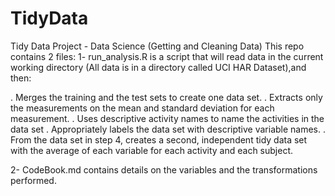 TidyData
========

Tidy Data Project - Data Science (Getting and Cleaning Data)
This repo contains 2 files:
1- run_analysis.R is a script that will read data in the current working directory (All data is in a directory called 
UCI HAR Dataset),and then:

. Merges the training and the test sets to create one data set.
. Extracts only the measurements on the mean and standard deviation for each measurement. 
. Uses descriptive activity names to name the activities in the data set
. Appropriately labels the data set with descriptive variable names. 
. From the data set in step 4, creates a second, independent tidy data set with the average of each variable for each activity and each subject.

2- CodeBook.md contains details on the variables and the transformations performed.
